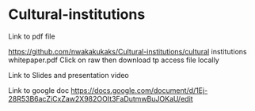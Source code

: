 # Cultural-institutions

Link to pdf file 

https://github.com/nwakakukaks/Cultural-institutions/cultural institutions whitepaper.pdf
Click on raw then download tp access file locally 

Link to Slides and presentation video 


Link to google doc 
https://docs.google.com/document/d/1Ej-28R53B6acZiCxZaw2X982OOIt3FaDutmwBuJOKaU/edit
